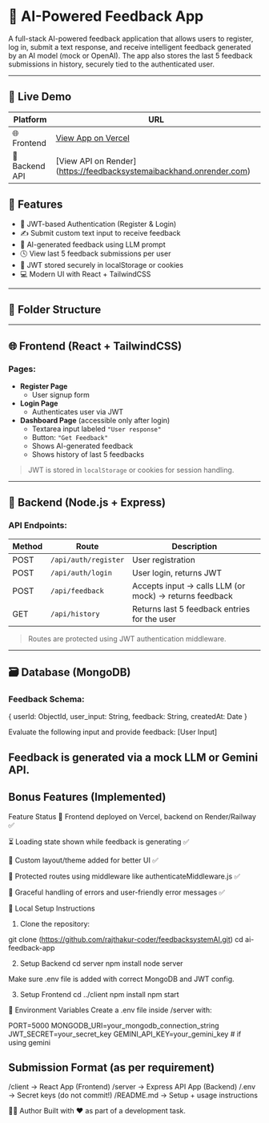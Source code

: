 # 💬 AI-Powered Feedback App

A full-stack AI-powered feedback application that allows users to register, log in, submit a text response, and receive intelligent feedback generated by an AI model (mock or OpenAI). The app also stores the last 5 feedback submissions in history, securely tied to the authenticated user.

---

## 🔗 Live Demo

| Platform      | URL                                                        |
|---------------|-------------------------------------------------------------|
| 🌐 Frontend    | [View App on Vercel](https://feedbacksystem-ai.vercel.app/)      |
| 🚀 Backend API | [View API on Render] (https://feedbacksystemaibackhand.onrender.com)     |

## 🚀 Features

- 🔐 JWT-based Authentication (Register & Login)
- ✍️ Submit custom text input to receive feedback
- 🤖 AI-generated feedback using LLM prompt
- 🕓 View last 5 feedback submissions per user
- 🔐 JWT stored securely in localStorage or cookies
- 💻 Modern UI with React + TailwindCSS

---

## 📁 Folder Structure


---

## 🌐 Frontend (React + TailwindCSS)

### Pages:

- **Register Page**
  - User signup form
- **Login Page**
  - Authenticates user via JWT
- **Dashboard Page** (accessible only after login)
  - Textarea input labeled `"User response"`
  - Button: `"Get Feedback"`
  - Shows AI-generated feedback
  - Shows history of last 5 feedbacks

> JWT is stored in `localStorage` or cookies for session handling.

---

## 🔧 Backend (Node.js + Express)

### API Endpoints:

| Method | Route                | Description                                        |
|--------|----------------------|----------------------------------------------------|
| POST   | `/api/auth/register` | User registration                                 |
| POST   | `/api/auth/login`    | User login, returns JWT                           |
| POST   | `/api/feedback`      | Accepts input → calls LLM (or mock) → returns feedback |
| GET    | `/api/history`       | Returns last 5 feedback entries for the user      |

> Routes are protected using JWT authentication middleware.

---

## 🗃️ Database (MongoDB)

### Feedback Schema:

{
  userId: ObjectId,
  user_input: String,
  feedback: String,
  createdAt: Date
}

Evaluate the following input and provide feedback:
[User Input]


 ## Feedback is generated via a mock LLM or Gemini API.

## Bonus Features (Implemented)
Feature	Status
🚀 Frontend deployed on Vercel, backend on Render/Railway	✅

⏳ Loading state shown while feedback is generating	✅

🎨 Custom layout/theme added for better UI	✅

🔐 Protected routes using middleware like authenticateMiddleware.js	✅

🧼 Graceful handling of errors and user-friendly error messages	✅


🧪 Local Setup Instructions
1. Clone the repository:

git clone (https://github.com/rajthakur-coder/feedbacksystemAI.git)
cd ai-feedback-app


2. Setup Backend
cd server
npm install
node server

Make sure .env file is added with correct MongoDB and JWT config.

3. Setup Frontend
cd ../client
npm install
npm start

🔑 Environment Variables
Create a .env file inside /server with:

PORT=5000
MONGODB_URI=your_mongodb_connection_string
JWT_SECRET=your_secret_key
GEMINI_API_KEY=your_gemini_key  # if using gemini


## Submission Format (as per requirement)
/client        → React App (Frontend)
/server        → Express API App (Backend)
/.env          → Secret keys (do not commit!)
/README.md     → Setup + usage instructions




🧑‍💻 Author
Built with ❤️ as part of a development task.
